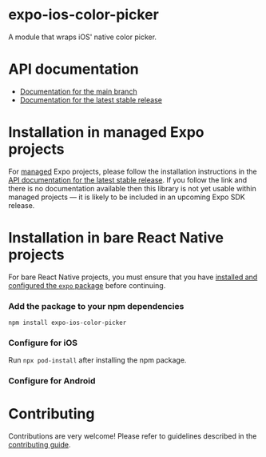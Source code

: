 # expo-ios-color-picker

A module that wraps iOS' native color picker.

# API documentation

- [Documentation for the main branch](https://github.com/expo/expo/blob/main/docs/pages/versions/unversioned/sdk/ios-color-picker.md)
- [Documentation for the latest stable release](https://docs.expo.dev/versions/latest/sdk/ios-color-picker/)

# Installation in managed Expo projects

For [managed](https://docs.expo.dev/archive/managed-vs-bare/) Expo projects, please follow the installation instructions in the [API documentation for the latest stable release](#api-documentation). If you follow the link and there is no documentation available then this library is not yet usable within managed projects &mdash; it is likely to be included in an upcoming Expo SDK release.

# Installation in bare React Native projects

For bare React Native projects, you must ensure that you have [installed and configured the `expo` package](https://docs.expo.dev/bare/installing-expo-modules/) before continuing.

### Add the package to your npm dependencies

```
npm install expo-ios-color-picker
```

### Configure for iOS

Run `npx pod-install` after installing the npm package.


### Configure for Android



# Contributing

Contributions are very welcome! Please refer to guidelines described in the [contributing guide]( https://github.com/expo/expo#contributing).
